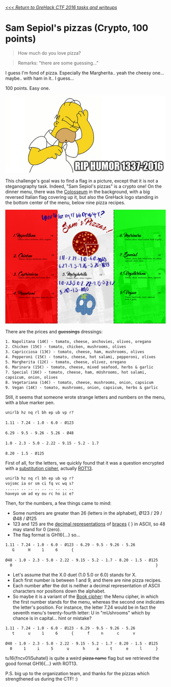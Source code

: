 _[<<< Return to GreHack CTF 2016 tasks and writeups](/grehack-ctf-2016)_
# Sam Sepiol's pizzas (Crypto, 100 points)

> How much do you love pizza?

> Remarks: "there are some guessing..."

I guess I'm fond of pizza. Especially the Margherita.. yeah the cheesy one... maybe.. with ham in it.. I guess...

100 points. Easy one.

![PLEASE BE SERIOUS! STOP IT! NOW!](sam-sepiol-joke.png)

This challenge's goal was to find a flag in a picture, except that it is not a steganography task.
Indeed, "Sam Sepiol's pizzas" is a crypto one! On the dinner menu, there was the
[Colosseum](https://en.wikipedia.org/wiki/Colosseum) in the background, with a big reversed Italian
flag covering up it, but also the GreHack logo standing in the bottom center of the menu, below nine pizza recipes.

![FIND THE FLAG!](sam-sepiol-menu.png)

There are the prices and ~~guessings~~ dressings:

```
1. Napolitana (14€) - tomato, cheese, anchovies, olives, oregano
2. Chicken (15€) - tomato, chicken, mushrooms, olives
3. Capricciosa (13€) - tomato, cheese, ham, mushrooms, olives
4. Pepperoni (15€) - tomato, cheese, hot salami, pepperoni, olives
5. Margherita (12€) - tomato, cheese, olivez, oregano
6. Marinara (15€) - tomato, cheese, mixed seafood, herbs & garlic
7. Special (16€) - tomato, cheese, ham, mUshrooms, hot salami, capsicum, onion, olives
8. Vegetariana (14€) - tomato, cheese, mushrooms, onion, capsicum
9. Vegan (14€) - tomato, mushrooms, onion, capsicum, herbs & garlic
```

Still, it seems that someone wrote strange letters and numbers on the menu, with a blue marker pen.

```
unirlb hz nq rl bh ep ub vp r?

1.11 - 7.24 - 1.0 - 6.0 - Ø123

6.29 - 9.5 - 9.26 - 5.26 - Ø48

1.0 - 2.3 - 5.0 - 2.22 - 9.15 - 5.2 - 1.7

8.20 - 1.5 - Ø125
```

First of all, for the letters, we quickly found that it was a question encrypted
with a [substitution cipher](http://practicalcryptography.com/ciphers/simple-substitution-cipher/),
actually [ROT13](https://en.wikipedia.org/wiki/ROT13).

```
unirlb hz nq rl bh ep ub vp r?
vojsmc ia or sm ci fq vc wq s?
...... .. .. .. .. .. .. .. ..
haveyo um ad ey ou rc ho ic e?
```

Then, for the numbers, a few things came to mind:
+ Some numbers are greater than 26 (letters in the alphabet), Ø123 / 29 / Ø48 / Ø125
+ 123 and 125 are the [decimal representations](https://en.wikipedia.org/wiki/ASCII)
of [braces](https://en.wikipedia.org/wiki/Bracket) { } in ASCII, so 48 may stand for 0 (zero).
+ The flag format is GH16{...} so...

```
1.11 - 7.24 - 1.0 - 6.0 - Ø123 - 6.29 - 9.5 - 9.26 - 5.26
   G      H     1     6      {

Ø48 - 1.0 - 2.3 - 5.0 - 2.22 - 9.15 - 5.2 - 1.7 - 8.20 - 1.5 - Ø125
  0                                                               }
```

+ Let's assume that the X.0 duet (1.0 5.0 or 6.0) stands for X.
+ Each first number is between 1 and 9, and there are nine pizza recipes.
+ Each number after the dot is neither a decimal representation of ASCII characters nor positions down the alphabet.
+ So maybe it is a variant of the [Book cipher](https://en.wikipedia.org/wiki/Book_cipher): the Menu cipher,
in which the first number stands for the menu, whereas the second one indicates the letter's position. For instance,
the letter 7.24 would be in fact the seventh menu's twenty-fourth letter: U in "mUshrooms" which by chance is in capital...
hint or mistake?

```
1.11 - 7.24 - 1.0 - 6.0 - Ø123 - 6.29 - 9.5 - 9.26 - 5.26
   t      u     1     6      {      f     n      c      v

Ø48 - 1.0 - 2.3 - 5.0 - 2.22 - 9.15 - 5.2 - 1.7 - 8.20 - 1.5 - Ø125
  0     1     i     5      u      h     a     t      e     l      }
```

tu16{fncv01i5uhatel} is quite a weird ~~pizza name~~ flag but we retrieved the good format GH16{...} with ROT13.

P.S. big up to the organization team, and thanks for the pizzas which strengthened us during the CTF! :)

